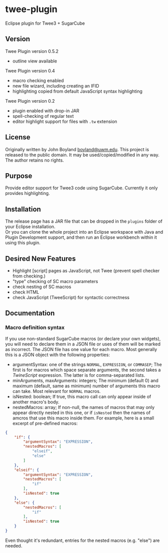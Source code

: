 # twee-plugin
Eclipse plugin for Twee3 + SugarCube
## Version
Twee Plugin version 0.5.2
* outline view available

Twee Plugin version 0.4
* macro checking enabled
* new file wizard, including creating an IFID
* highlighting copied from default JavaScript syntax highlighting

Twee Plugin version 0.2
* plugin enabled with drop-in JAR
* spell-checking of regular text
* editor highlight support for files with `.tw` extension
## License
Originally written by John Boyland <boyland@uwm.edu>.
This project is released to the public domain.
It may be used/copied/modified in any way.
The author retains no rights.
## Purpose
Provide editor support for Twee3 code using SugarCube.  Currently it only provides highlighting.
## Installation
The release page has a JAR file that can be dropped in the `plugins` folder of your Eclipse installation.  
Or you can clone the whole project into an Eclipse workspace with Java and Plugin Development support, and then run an Eclipse workbench within it using this plugin.
## Desired New Features
* Highlight [script] pages as JavaScript, not Twee
  (prevent spell checker from checking.)
* "type" checking of SC macro parameters
* check nesting of SC macros
* check HTML
* check JavaScript (TweeScript) for syntactic correctness
## Documentation
### Macro definition syntax
If you use non-standard SugarCube macros (or declare your own widgets), you will need to declare them in a JSON file or uses of them will be marked as incorrect.  The JSON file has one value for each macro.  Most generally this is a JSON object with the following properties:
* argumentSyntax: one of the strings `NORMAL`, `EXPRESSION`, or `COMMASEP`;
  The first is for macros which space separate arguments, the second takes a *TwineScript* expression. The latter is for comma-separated lists.
* minArguments, maxArguments: integers;
  The minimum (default 0) and maximum (default, same as minimum) number of arguments this macro can take.  Most relevant for `NORMAL` macros.
* isNested: boolean;
  If true, this macro call can only appear inside of another macro's body.
* nestedMacros: array;
  If non-null, the names of macros that may only appear directly nested in this one, or if `isNested` then the names of amcros that use this macro inside them.
For example, here is a small excerpt of pre-defined macros:
``` json
{
	"if": {
		"argumentSyntax": "EXPRESSION",
		"nestedMacros": [
			"elseif",
			"else"
		]
	},
	"elseif": {
		"argumentSyntax": "EXPRESSION",
		"nestedMacros": [
			"if"
		],
		"isNested": true
	},
	"else": {
		"nestedMacros": [
			"if"
		],
		"isNested": true
	}
}
```
Even thought it's redundant, entries for the nested macros (e.g. "else") are needed.